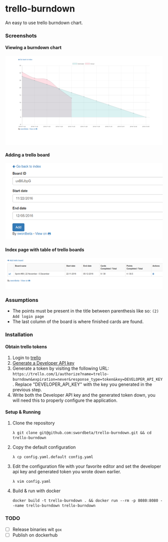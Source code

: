 # trello-burndown
An easy to use trello burndown chart.

### Screenshots

#### Viewing a burndown chart
![view](screenshots/view.png)

#### Adding a trello board
![add](screenshots/add.png)

#### Index page with table of trello boards
![index](screenshots/index.png)

### Assumptions

- The points must be present in the title between parenthesis like so: `(2) Add login page`
- The last column of the board is where finished cards are found.

### Installation

#### Obtain trello tokens
1. Login to [trello](https://trello.com)
2. [Generate a Developer API key](https://trello.com/app-key)
3. Generate a token by visiting the following URL:
`https://trello.com/1/authorize?name=trello-burndown&expiration=never&response_type=token&key=DEVELOPER_API_KEY`.
Replace "DEVELOPER_API_KEY" with the key you generated in the previous step.
4. Write both the Developer API key and the generated token down, you will need this to properly configure the application.

#### Setup & Running
1. Clone the repository
    ```
    λ git clone git@github.com:swordbeta/trello-burndown.git && cd trello-burndown
    ```
2. Copy the default configuration
    ```
    λ cp config.yaml.default config.yaml
    ```
3. Edit the configuration file with your favorite editor and set the developer api key and generated token you wrote down earlier.
    ```
    λ vim config.yaml
    ```
4. Build & run with docker
    ```
    docker build -t trello-burndown . && docker run --rm -p 8080:8080 --name trello-burndown trello-burndown
    ```

### TODO

- [ ] Release binaries wit `gox`
- [ ] Publish on dockerhub
